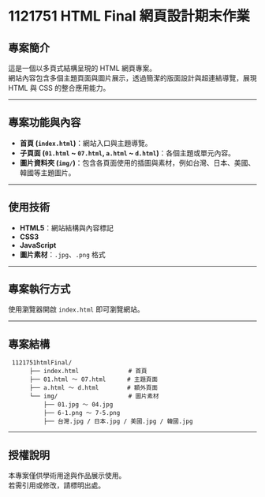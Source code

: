 # 1121751 HTML Final 網頁設計期末作業

## 專案簡介
這是一個以多頁式結構呈現的 HTML 網頁專案。  
網站內容包含多個主題頁面與圖片展示，透過簡潔的版面設計與超連結導覽，展現 HTML 與 CSS 的整合應用能力。

---

## 專案功能與內容
- **首頁 (`index.html`)**：網站入口與主題導覽。  
- **子頁面 (`01.html` ~ `07.html`, `a.html` ~ `d.html`)**：各個主題或單元內容。  
- **圖片資料夾 (`img/`)**：包含各頁面使用的插圖與素材，例如台灣、日本、美國、韓國等主題圖片。  

---

## 使用技術
- **HTML5**：網站結構與內容標記  
- **CSS3**  
- **JavaScript**
- **圖片素材**：`.jpg`、`.png` 格式  

---

## 專案執行方式

使用瀏覽器開啟 `index.html` 即可瀏覽網站。  

---

## 專案結構
```
 1121751htmlFinal/
      ├── index.html              # 首頁
      ├── 01.html ～ 07.html      # 主題頁面
      ├── a.html ～ d.html        # 額外頁面
      └── img/                    # 圖片素材
          ├── 01.jpg ～ 04.jpg
          ├── 6-1.png ～ 7-5.png
          ├── 台灣.jpg / 日本.jpg / 美國.jpg / 韓國.jpg
```
---

## 授權說明
本專案僅供學術用途與作品展示使用。  
若需引用或修改，請標明出處。
